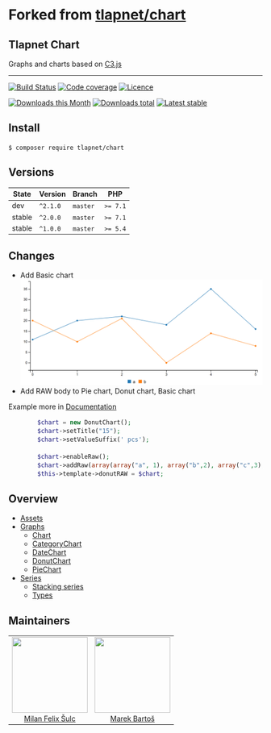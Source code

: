 # Forked from [tlapnet/chart](https://github.com/tlapnet/chart)

## Tlapnet Chart

Graphs and charts based on [C3.js](http://c3js.org/)

-----

[![Build Status](https://img.shields.io/travis/tlapnet/chart.svg?style=flat-square)](https://travis-ci.org/tlapnet/chart)
[![Code coverage](https://img.shields.io/coveralls/tlapnet/chart.svg?style=flat-square)](https://coveralls.io/r/tlapnet/chart)
[![Licence](https://img.shields.io/packagist/l/tlapnet/chart.svg?style=flat-square)](https://packagist.org/packages/tlapnet/chart)

[![Downloads this Month](https://img.shields.io/packagist/dm/tlapnet/chart.svg?style=flat-square)](https://packagist.org/packages/tlapnet/chart)
[![Downloads total](https://img.shields.io/packagist/dt/tlapnet/chart.svg?style=flat-square)](https://packagist.org/packages/tlapnet/chart)
[![Latest stable](https://img.shields.io/packagist/v/tlapnet/chart.svg?style=flat-square)](https://packagist.org/packages/tlapnet/chart)

## Install

```
$ composer require tlapnet/chart
```

## Versions

| State       | Version   | Branch   | PHP      |
|-------------|-----------|----------|----------|
| dev         | `^2.1.0`  | `master` | `>= 7.1` |
| stable      | `^2.0.0`  | `master` | `>= 7.1` |
| stable      | `^1.0.0`  | `master` | `>= 5.4` |

## Changes
- Add Basic chart
![Chart](.docs/assets/BasicChart.png?raw=true)
- Add RAW body to Pie chart, Donut chart, Basic chart

Example more in [Documentation](.docs/README.md)
```php
		$chart = new DonutChart();
		$chart->setTitle("15");
		$chart->setValueSuffix(' pcs');
		
		$chart->enableRaw();
		$chart->addRaw(array(array("a", 1), array("b",2), array("c",3), array("d",12)));
		$this->template->donutRAW = $chart;

```
## Overview

- [Assets](.docs/README.md#assets)
- [Graphs](.docs/README.md#graphs)
	- [Chart](.docs/README.md#chart)
	- [CategoryChart](.docs/README.md#categorychart)
	- [DateChart](.docs/README.md#datechart)
	- [DonutChart](.docs/README.md#donutchart)
	- [PieChart](.docs/README.md#piechart)
- [Series](.docs/README.md#series)
	- [Stacking series](.docs/README.md#stacking-series)
	- [Types](.docs/README.md#types)

## Maintainers

<table>
  <tbody>
    <tr>
      <td align="center">
        <a href="https://github.com/f3l1x">
            <img width="150" height="150" src="https://avatars2.githubusercontent.com/u/538058?v=3&s=150">
        </a>
        </br>
        <a href="https://github.com/f3l1x">Milan Felix Šulc</a>
      </td>
      <td align="center">
        <a href="https://github.com/mabar">
            <img width="150" height="150" src="https://avatars0.githubusercontent.com/u/20974277?s=400&v=4">
        </a>
        </br>
        <a href="https://github.com/mabar">Marek Bartoš</a>
      </td>
    </tr>
  <tbody>
</table>
